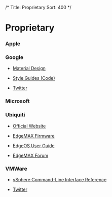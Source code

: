 /*
Title: Proprietary
Sort: 400
*/

# Proprietary

### Apple

### Google

* [Material Design](https://material.io/guidelines/)

* [Style Guides (Code)](https://google.github.io/styleguide/)

* [Twitter](https://twitter.com/Google)

### Microsoft

### Ubiquiti

* [Official Website](https://www.ubnt.com/)

* [EdgeMAX Firmware](https://www.ubnt.com/download/edgemax)

* [EdgeOS User Guide](https://dl.ubnt.com/guides/edgemax/EdgeOS_UG.pdf)

* [EdgeMAX Forum](https://community.ubnt.com/edgemax)


### VMWare

* [vSphere Command-Line Interface Reference](https://code.vmware.com/doc/preview?id=4164)

* [Twitter](https://twitter.com/VMware)
